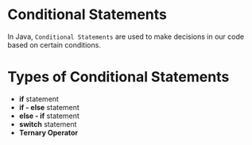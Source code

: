 # Conditional Statements 

In Java, `Conditional Statements` are used to make decisions in our code based on certain conditions.

# Types of Conditional Statements
- **if** statement
- **if - else** statement
- **else - if** statement
- **switch** statement
- **Ternary Operator** 
